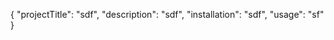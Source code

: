 {
    "projectTitle": "sdf",
    "description": "sdf",
    "installation": "sdf",
    "usage": "sf"
}